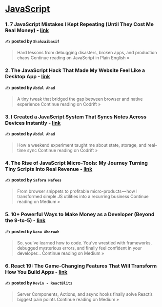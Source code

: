 
<h1><a href=https://medium.com/tag/javascript-development/recommended target="_blank" rel="noopener noreferrer">JavaScript</a></h1>
<h3>1. 7 JavaScript Mistakes I Kept Repeating (Until They Cost Me Real Money) - <a href="https://javascript.plainenglish.io/7-javascript-mistakes-i-kept-repeating-until-they-cost-me-real-money-0f94c491dce0?source=rss------javascript_development-5" target="_blank" rel="noopener noreferrer">link</a></h3>

✍️ **posted by `Shahzaibasif`**

<blockquote>Hard lessons from debugging disasters, broken apps, and production chaos
Continue reading on JavaScript in Plain English »</blockquote>

<h3>2. The JavaScript Hack That Made My Website Feel Like a Desktop App - <a href="https://medium.com/codrift/the-javascript-hack-that-made-my-website-feel-like-a-desktop-app-3360209df30f?source=rss------javascript_development-5" target="_blank" rel="noopener noreferrer">link</a></h3>

✍️ **posted by `Abdul Ahad`**

<blockquote>A tiny tweak that bridged the gap between browser and native experience
Continue reading on Codrift »</blockquote>

<h3>3. I Created a JavaScript System That Syncs Notes Across Devices Instantly - <a href="https://medium.com/codrift/i-created-a-javascript-system-that-syncs-notes-across-devices-instantly-c8483444f48b?source=rss------javascript_development-5" target="_blank" rel="noopener noreferrer">link</a></h3>

✍️ **posted by `Abdul Ahad`**

<blockquote>How a weekend experiment taught me about state, storage, and real-time sync
Continue reading on Codrift »</blockquote>

<h3>4. The Rise of JavaScript Micro-Tools: My Journey Turning Tiny Scripts Into Real Revenue - <a href="https://medium.com/@saforanafees02/the-rise-of-javascript-micro-tools-my-journey-turning-tiny-scripts-into-real-revenue-ab95fc769372?source=rss------javascript_development-5" target="_blank" rel="noopener noreferrer">link</a></h3>

✍️ **posted by `Safora Nafees`**

<blockquote>From browser snippets to profitable micro-products — how I transformed simple JS utilities into a recurring business
Continue reading on Medium »</blockquote>

<h3>5. 10+ Powerful Ways to Make Money as a Developer (Beyond the 9-to-5) - <a href="https://medium.com/@nanakwabenaaboraah/10-powerful-ways-to-make-money-as-a-developer-beyond-the-9-to-5-12e8989ff154?source=rss------javascript_development-5" target="_blank" rel="noopener noreferrer">link</a></h3>

✍️ **posted by `Nana Aboraah`**

<blockquote>So, you’ve learned how to code. You’ve wrestled with frameworks, debugged mysterious errors, and finally feel confident in your developer…
Continue reading on Medium »</blockquote>

<h3>6. React 19: The Game-Changing Features That Will Transform How You Build Apps - <a href="https://medium.com/@ReactBlitz/react-19-the-game-changing-features-that-will-transform-how-you-build-apps-4b3e040d43c3?source=rss------javascript_development-5" target="_blank" rel="noopener noreferrer">link</a></h3>

✍️ **posted by `Kevin - ReactBlitz`**

<blockquote>Server Components, Actions, and async hooks finally solve React’s biggest pain points
Continue reading on Medium »</blockquote>

